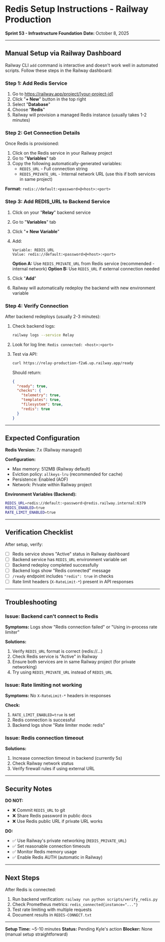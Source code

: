 # Redis Setup Instructions - Railway Production

**Sprint 53 - Infrastructure Foundation**
**Date:** October 8, 2025

---

## Manual Setup via Railway Dashboard

Railway CLI `add` command is interactive and doesn't work well in automated scripts. Follow these steps in the Railway dashboard:

### Step 1: Add Redis Service

1. Go to https://railway.app/project/[your-project-id]
2. Click "**+ New**" button in the top right
3. Select "**Database**"
4. Choose "**Redis**"
5. Railway will provision a managed Redis instance (usually takes 1-2 minutes)

### Step 2: Get Connection Details

Once Redis is provisioned:

1. Click on the Redis service in your Railway project
2. Go to "**Variables**" tab
3. Copy the following automatically-generated variables:
   - `REDIS_URL` - Full connection string
   - `REDIS_PRIVATE_URL` - Internal network URL (use this if both services in same project)

**Format:** `redis://default:<password>@<host>:<port>`

### Step 3: Add REDIS_URL to Backend Service

1. Click on your "**Relay**" backend service
2. Go to "**Variables**" tab
3. Click "**+ New Variable**"
4. Add:
   ```
   Variable: REDIS_URL
   Value: redis://default:<password>@<host>:<port>
   ```

   **Option A:** Use `REDIS_PRIVATE_URL` from Redis service (recommended - internal network)
   **Option B:** Use `REDIS_URL` if external connection needed

4. Click "**Add**"
5. Railway will automatically redeploy the backend with new environment variable

### Step 4: Verify Connection

After backend redeploys (usually 2-3 minutes):

1. Check backend logs:
   ```bash
   railway logs --service Relay
   ```

2. Look for log line: `Redis connected: <host>:<port>`

3. Test via API:
   ```bash
   curl https://relay-production-f2a6.up.railway.app/ready
   ```

   Should return:
   ```json
   {
     "ready": true,
     "checks": {
       "telemetry": true,
       "templates": true,
       "filesystem": true,
       "redis": true
     }
   }
   ```

---

## Expected Configuration

**Redis Version:** 7.x (Railway managed)

**Configuration:**
- Max memory: 512MB (Railway default)
- Eviction policy: `allkeys-lru` (recommended for cache)
- Persistence: Enabled (AOF)
- Network: Private within Railway project

**Environment Variables (Backend):**
```bash
REDIS_URL=redis://default:<password>@redis.railway.internal:6379
REDIS_ENABLED=true
RATE_LIMIT_ENABLED=true
```

---

## Verification Checklist

After setup, verify:

- [ ] Redis service shows "Active" status in Railway dashboard
- [ ] Backend service has `REDIS_URL` environment variable set
- [ ] Backend redeploy completed successfully
- [ ] Backend logs show "Redis connected" message
- [ ] `/ready` endpoint includes `"redis": true` in checks
- [ ] Rate limit headers (`X-RateLimit-*`) present in API responses

---

## Troubleshooting

### Issue: Backend can't connect to Redis

**Symptoms:** Logs show "Redis connection failed" or "Using in-process rate limiter"

**Solutions:**
1. Verify `REDIS_URL` format is correct (redis://...)
2. Check Redis service is "Active" in Railway
3. Ensure both services are in same Railway project (for private networking)
4. Try using `REDIS_PRIVATE_URL` instead of `REDIS_URL`

### Issue: Rate limiting not working

**Symptoms:** No `X-RateLimit-*` headers in responses

**Check:**
1. `RATE_LIMIT_ENABLED=true` is set
2. Redis connection is successful
3. Backend logs show "Rate limiter mode: redis"

### Issue: Redis connection timeout

**Solutions:**
1. Increase connection timeout in backend (currently 5s)
2. Check Railway network status
3. Verify firewall rules if using external URL

---

## Security Notes

**DO NOT:**
- ❌ Commit `REDIS_URL` to git
- ❌ Share Redis password in public docs
- ❌ Use Redis public URL if private URL works

**DO:**
- ✅ Use Railway's private networking (`REDIS_PRIVATE_URL`)
- ✅ Set reasonable connection timeouts
- ✅ Monitor Redis memory usage
- ✅ Enable Redis AUTH (automatic in Railway)

---

## Next Steps

After Redis is connected:

1. Run backend verification: `railway run python scripts/verify_redis.py`
2. Check Prometheus metrics: `redis_connected{instance="..."}`
3. Test rate limiting with multiple requests
4. Document results in `REDIS-CONNECT.txt`

---

**Setup Time:** ~5-10 minutes
**Status:** Pending Kyle's action
**Blocker:** None (manual setup straightforward)
